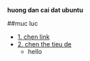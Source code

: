 **huong dan cai dat ubuntu**

##muc luc
* [1. chen link](#chenlink)
* [2. chen the tieu de](#thetieude)
    * hello
